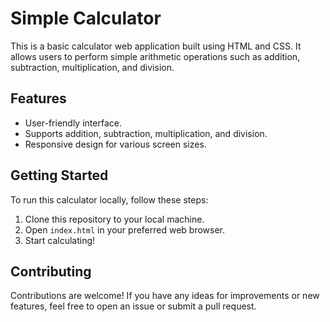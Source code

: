 # Simple Calculator

This is a basic calculator web application built using HTML and CSS. It allows users to perform simple arithmetic operations such as addition, subtraction, multiplication, and division.

## Features

- User-friendly interface.
- Supports addition, subtraction, multiplication, and division.
- Responsive design for various screen sizes.




## Getting Started

To run this calculator locally, follow these steps:

1. Clone this repository to your local machine.
2. Open `index.html` in your preferred web browser.
3. Start calculating!

## Contributing

Contributions are welcome! If you have any ideas for improvements or new features, feel free to open an issue or submit a pull request.


